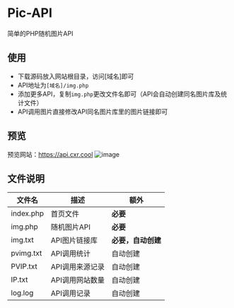 # Pic-API
简单的PHP随机图片API
## 使用
- 下载源码放入网站根目录，访问[域名]即可
- API地址为`[域名]/img.php`
- 添加更多API，复制`img.php`更改文件名即可（API会自动创建同名图片库及统计文件）
- API调用图片直接修改API同名图片库里的图片链接即可
## 预览
预览网站：https://api.cxr.cool
![image](https://api.screenshotmachine.com?key=f7af6a&url=https%3A%2F%2Fapi.cxr.cool&dimension=1024xfull&cacheLimit=14&delay=10000)

## 文件说明
|文件名|描述|额外|
|-|-|-|
|index.php|首页文件|**必要**|
|img.php|随机图片API|**必要**|
|img.txt|API图片链接库|**必要，自动创建**|
|pvimg.txt|API调用统计|自动创建|
|PVIP.txt|API调用来源记录|自动创建|
|IP.txt|API调用网站数量|自动创建|
|log.log|API调用记录|自动创建|
